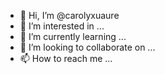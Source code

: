 - 👋 Hi, I’m @carolyxuaure
- 👀 I’m interested in ...
- 🌱 I’m currently learning ...
- 💞️ I’m looking to collaborate on ...
- 📫 How to reach me ...

<!---
carolyxuaure/carolyxuaure is a ✨ special ✨ repository because its `README.md` (this file) appears on your GitHub profile.
You can click the Preview link to take a look at your changes.
--->
